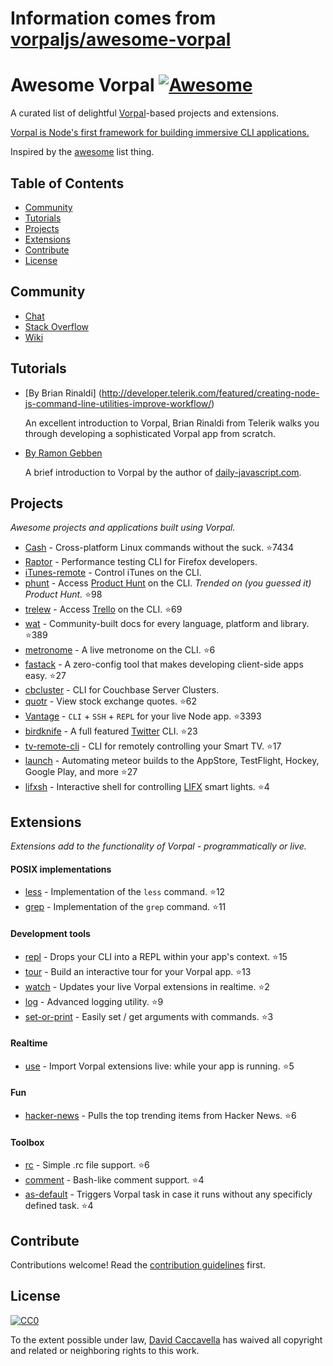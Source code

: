 # Information comes from [vorpaljs/awesome-vorpal](https://github.com/vorpaljs/awesome-vorpal)
# Awesome Vorpal [![Awesome](https://cdn.rawgit.com/sindresorhus/awesome/d7305f38d29fed78fa85652e3a63e154dd8e8829/media/badge.svg)](https://github.com/sindresorhus/awesome)

A curated list of delightful [Vorpal](https://github.com/dthree/vorpal)-based projects and extensions.

[Vorpal is Node's first framework for building immersive CLI applications.](https://github.com/dthree/vorpal)

Inspired by the [awesome](https://github.com/sindresorhus/awesome) list thing.

## Table of Contents

- [Community](#community)
- [Tutorials](#tutorials)
- [Projects](#projects)
- [Extensions](#extensions)
- [Contribute](#contribute)
- [License](#license)

## Community

- [Chat](https://gitter.im/dthree/vorpal)
- [Stack Overflow](http://stackoverflow.com/questions/tagged/vorpal.js)
- [Wiki](https://github.com/dthree/vorpal/wiki)

## Tutorials

- [By Brian Rinaldi] (http://developer.telerik.com/featured/creating-node-js-command-line-utilities-improve-workflow/)

  An excellent introduction to Vorpal, Brian Rinaldi from Telerik walks you through developing a sophisticated Vorpal app from scratch.

- [By Ramon Gebben](http://daily-javascript.com/articles/vorpal/)

  A brief introduction to Vorpal by the author of [daily-javascript.com](daily-javascript.com).

## Projects

*Awesome projects and applications built using Vorpal.*

- [Cash](https://github.com/dthree/cash) - Cross-platform Linux commands without the suck. :star:7434
- [Raptor](https://developer.mozilla.org/en-US/Firefox_OS/Automated_testing/Raptor) - Performance testing CLI for Firefox developers.
- [iTunes-remote](https://github.com/mischah/itunes-remote/) - Control iTunes on the CLI.
- [phunt](https://github.com/Kristories/phunt) - Access [Product Hunt](https://www.producthunt.com/) on the CLI. *Trended on (you guessed it) Product Hunt.* :star:98
- [trelew](https://github.com/websitesfortrello/trelew) - Access [Trello](https://trello.com/) on the CLI. :star:69
- [wat](https://github.com/dthree/wat) - Community-built docs for every language, platform and library. :star:389
- [metronome](https://github.com/AljoschaMeyer/metronome-cli) - A live metronome on the CLI. :star:6
- [fastack](https://github.com/fastack/cli) - A zero-config tool that makes developing client-side apps easy. :star:27
- [cbcluster](https://www.npmjs.com/package/cbcluster) - CLI for Couchbase Server Clusters.
- [quotr](https://github.com/andrerpena/quotr) - View stock exchange quotes. :star:62
- [Vantage](https://github.com/dthree/vantage) - `CLI` + `SSH` + `REPL` for your live Node app. :star:3393
- [birdknife](https://github.com/vanita5/birdknife) - A full featured [Twitter](https://twitter.com/) CLI. :star:23
- [tv-remote-cli](https://github.com/Glavin001/tv-remote-cli) - CLI for remotely controlling your Smart TV. :star:17
- [launch](https://github.com/NewSpring/meteor-launch) - Automating meteor builds to the AppStore, TestFlight, Hockey, Google Play, and more :star:27
- [lifxsh](https://github.com/ristomatti/lifxsh) - Interactive shell for controlling [LIFX](http://www.lifx.com) smart lights. :star:4

## Extensions

*Extensions add to the functionality of Vorpal - programmatically or live.*

#### POSIX implementations

- [less](https://github.com/vorpaljs/vorpal-less) - Implementation of the `less` command. :star:12
- [grep](https://github.com/vorpaljs/vorpal-grep) - Implementation of the `grep` command. :star:11

#### Development tools

- [repl](https://github.com/vorpaljs/vorpal-repl) - Drops your CLI into a REPL within your app's context. :star:15
- [tour](https://github.com/vorpaljs/vorpal-tour) - Build an interactive tour for your Vorpal app. :star:13
- [watch](https://github.com/vantagejs/vantage-watch) - Updates your live Vorpal extensions in realtime. :star:2
- [log](https://github.com/AljoschaMeyer/vorpal-log) - Advanced logging utility. :star:9
- [set-or-print](https://github.com/AljoschaMeyer/vorpal-setorprint) - Easily set / get arguments with commands. :star:3

#### Realtime

- [use](https://github.com/vorpaljs/vorpal-use) - Import Vorpal extensions live: while your app is running. :star:5

#### Fun

- [hacker-news](https://github.com/vorpaljs/vorpal-hacker-news) - Pulls the top trending items from Hacker News. :star:6

#### Toolbox
- [rc](https://github.com/subk/vorpal-rc) - Simple .rc file support. :star:6
- [comment](https://github.com/subk/vorpal-comment) - Bash-like comment support. :star:4
- [as-default](https://github.com/ialpert/vorpal-as-default) - Triggers Vorpal task in case it runs without any specificly defined task. :star:4

## Contribute

Contributions welcome! Read the [contribution guidelines](contributing.md) first.

## License

[![CC0](http://i.creativecommons.org/p/zero/1.0/88x31.png)](http://creativecommons.org/publicdomain/zero/1.0/)

To the extent possible under law, [David Caccavella](https://github.com/dthree) has waived all copyright and related or neighboring rights to this work.

